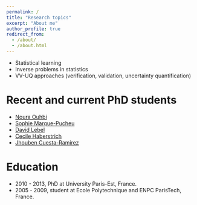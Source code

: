 ```yaml
---
permalink: /
title: "Research topics"
excerpt: "About me"
author_profile: true
redirect_from: 
  - /about/
  - /about.html
---
```


* Statistical learning
* Inverse problems in statistics
* VV-UQ approaches (verification, validation, uncertainty quantification)

Recent and current PhD students
======
* [Noura Ouhbi](http://www.theses.fr/2017PESC1164) 
* [Sophie Marque-Pucheu](http://www.theses.fr/s180889) 
* [David Lebel](http://www.theses.fr/s143757)
* [Cecile Haberstrich](https://www.linkedin.com/in/cecile-haberstich-36a01798)
* [Jhouben Cuesta-Ramirez](https://www.linkedin.com/in/jhouben-janyk-cuesta-ram%C3%ADrez-400881113) 

Education
======
* 2010 - 2013, PhD at University Paris-Est, France.
* 2005 - 2009, student at Ecole Polytechnique and ENPC ParisTech, France.
